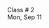 
<div class="lecture2">



<div class="column_date">
<p markdown="block">

Class # 2 <br> 
Mon, Sep 11 

</p>
</div>



<div class="column_materials" >
<p markdown="block">



</p>
</div>



<div class="column_assign">
<p markdown="block">

      


</p>
</div>

</div>
